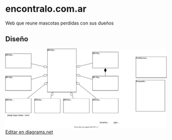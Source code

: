 # encontralo.com.ar

Web que reune mascotas perdidas con sus dueños

## Diseño
![Diseño](diagramas.svg)
<a href="https://app.diagrams.net/#Hjonybuzz%2Fencontralo%2Fmain%2Fdiagramas.svg" target="_blank">Editar en diagrams.net</a>
